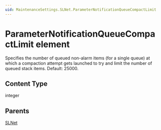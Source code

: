 ```yaml
---
uid: MaintenanceSettings.SLNet.ParameterNotificationQueueCompactLimit
---
```


# ParameterNotificationQueueCompactLimit element

Specifies the number of queued non-alarm items (for a single queue) at which a compaction attempt gets launched to try and limit the number of queued stack items. Default: 25000.

## Content Type

integer

## Parents

[SLNet](xref:MaintenanceSettings.SLNet)
